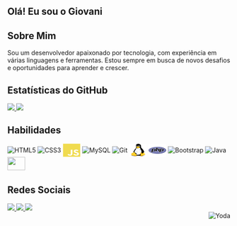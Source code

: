 ## Olá! Eu sou o Giovani

<div>
  <h2>Sobre Mim</h2>
  <p>Sou um desenvolvedor apaixonado por tecnologia, com experiência em várias linguagens e ferramentas. Estou sempre em busca de novos desafios e oportunidades para aprender e crescer.</p>
</div>

<div>
  <h2>Estatísticas do GitHub</h2>
  <a href="https://github.com/giovanimessi">
    <img height="180em" src="https://github-readme-stats.vercel.app/api?username=giovanimessi&show_icons=true&theme=dracula&include_all_commits=true&count_private=true"/>
    <img height="180em" src="https://github-readme-stats.vercel.app/api/top-langs/?username=giovanimessi&layout=compact&langs_count=16&theme=dracula"/>
  </a>
</div>

<div>
  <h2>Habilidades</h2>
  <div style="display: inline_block">
    <img align="center" alt="HTML5" height="30" width="40" src="https://icongr.am/devicon/html5-original.svg?size=128&color=currentColor">
    <img align="center" alt="CSS3" height="30" width="40" src="https://icongr.am/devicon/css3-original.svg?size=128&color=currentColor">
    <img align="center" alt="JavaScript" height="30" width="40" src="https://raw.githubusercontent.com/devicons/devicon/master/icons/javascript/javascript-plain.svg">
    <img align="center" alt="MySQL" height="30" width="40" src="https://icongr.am/devicon/mysql-original-wordmark.svg?size=128&color=currentColor">
    <img align="center" alt="Git" height="30" width="40" src="https://www.vectorlogo.zone/logos/git-scm/git-scm-icon.svg">
    <img align="center" alt="Linux" height="30" width="40" src="https://raw.githubusercontent.com/devicons/devicon/master/icons/linux/linux-original.svg">
    <img align="center" alt="PHP" height="30" width="40" src="https://raw.githubusercontent.com/devicons/devicon/master/icons/php/php-original.svg">
    <img align="center" alt="Bootstrap" height="30" width="40" src="https://cdn.jsdelivr.net/gh/devicons/devicon/icons/bootstrap/bootstrap-original.svg">
    <img align="center" alt="Java" height="30" width="40" src="https://cdn.jsdelivr.net/gh/devicons/devicon/icons/java/java-original.svg">
     <img  height="30" width="40" src="https://cdn.jsdelivr.net/gh/devicons/devicon@latest/icons/laravel/laravel-original.svg" />
          
  </div>
</div>

<div>
  <h2>Redes Sociais</h2>
  <a href="https://www.instagram.com/moura.giovani/" target="_blank">
    <img src="https://img.shields.io/badge/-Instagram-%23E4405F?style=for-the-badge&logo=instagram&logoColor=white">
  </a>
  <a href="mailto:giovanimouradev@gmail.com">
    <img src="https://img.shields.io/badge/-Gmail-%23333?style=for-the-badge&logo=gmail&logoColor=white">
  </a>
  <a href="https://www.linkedin.com/in/giovani-messias-81976982/" target="_blank">
    <img src="https://img.shields.io/badge/-LinkedIn-%230077B5?style=for-the-badge&logo=linkedin&logoColor=white">
  </a>
</div>

<div>
  <img align="right" alt="Yoda" src="https://gif-avatars.com/img/150x150/yoda-1.gif">
</div>
